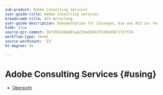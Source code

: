 ```yaml
---
sub-product: Adobe Consulting Services
user-guide-title: Adobe Consulting Services
breadcrumb-title: ACS-Anleitung
user-guide-description: Dokumentation für Lösungen, die von ACS zur Verwendung mit AEM erstellt wurden.
hide: true
source-git-commit: 5bf9552268481a4210ad28427b39645871f2ff28
workflow-type: tm+mt
source-wordcount: '22'
ht-degree: 4%

---
```



# Adobe Consulting Services {#using}

+ [Übersicht](overview.md)
